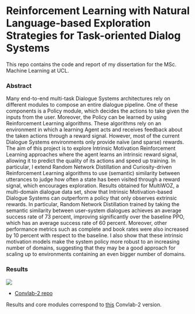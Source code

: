 # Reinforcement Learning with Natural Language-based Exploration Strategies for Task-oriented Dialog Systems

This repo contains the code and report of my dissertation for the MSc. Machine Learning at UCL. 

### Abstract
Many end-to-end multi-task Dialogue Systems architectures rely on different modules to compose an entire dialogue pipeline. One of these components is a Policy module, which decides the actions to take given the inputs from the user. Moreover, the Policy can be learned by using Reinforcement Learning algorithms. These algorithms rely on an environment in which a learning Agent acts and receives feedback about the taken actions through a reward signal. However, most of the current Dialogue Systems environments only provide naïve (and sparse) rewards. The aim of this project is to explore Intrinsic Motivation Reinforcement Learning approaches where the agent learns an intrinsic reward signal, allowing it to predict the quality of its actions and speed up training. In particular, I extend Random Network Distillation and Curiosity-driven Reinforcement Learning algorithms to use (semantic) similarity between utterances to judge how often a state has been visited through a reward signal, which encourages exploration. Results obtained for MultiWOZ, a multi-domain dialogue data set, show that Intrinsic Motivation-based Dialogue Systems can outperform a policy that only observes extrinsic rewards. In particular, Random Network Distillation trained by taking the semantic similarity between user-system dialogues achieves an average success rate of 73 percent, improving significantly over the baseline PPO, which has an average success rate of 60 percent. Moreover, other performance metrics such as complete and book rates were also increased by 10 percent with respect to the baseline. I also show that these intrinsic motivation models make the system policy more robust to an increasing number of domains, suggesting that they may be a good approach for scaling up to environments containing an even bigger number of domains.

### Results

<img src="https://render.githubusercontent.com/render/math?math=e^{i \pi} = -1">

- [Convlab-2 repo](https://github.com/thu-coai/ConvLab-2/)

Results and core modules correspond to [this](https://drive.google.com/drive/folders/1SeAEZ5__ulWxaXQaF_Y6N1iZ6G6t2qQq?usp=sharing) Convlab-2 version.
